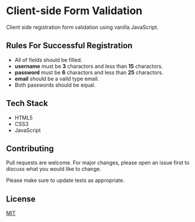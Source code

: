 # Client-side Form Validation

Client side registration form validation using vanilla JavaScript.

## Rules For Successful Registration

- All of fields should be filled.
- **username** must be **3** charactors and less than **15** charactors.
- **password** must be **6** charactors and less than **25** charactors.
- **email** should be a vaild type email.
- Both passwords should be equal.

## Tech Stack

- HTML5
- CSS3
- JavaScript

## Contributing

Pull requests are welcome. For major changes, please open an issue first to discuss what you would like to change.

Please make sure to update tests as appropriate.

## License

[MIT](https://choosealicense.com/licenses/mit/)
